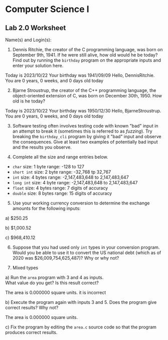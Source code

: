 
# Computer Science I 
## Lab 2.0 Worksheet

Name(s) and Login(s):



1. Dennis Ritchie, the creator of the C programming language,
was born on September 9th, 1941.  If he were still alive,
how old would he be today?  Find out by running the `birthday`
program on the appropriate inputs and enter your solution here.

Today is 2023/10/22
Your birthday was 1941/09/09
Hello, DennisRitchie.  You are 0 years, 0 weeks, and 0 days old today



2. Bjarne Stroustrup, the creator of the C++ programming
language, the object-oriented extension of C, was born on
December 30th, 1950.  How old is he today?

Today is 2023/10/22
Your birthday was 1950/12/30
Hello, BjarneStroustrup.  You are 0 years, 0 weeks, and 0 days old today


3. Software testing often involves testing code with known
"bad" input in an attempt to break it (sometimes this is
referred to as *fuzzing*).  Try breaking the `birthday_cli`
program by giving it "bad" input and observe the consequences.
Give at least two examples of potentially bad input and the
results you observe.




4. Complete all the size and range entries below.

* `char`
  size: 1 byte
  range: -128 to 127
* `short int`
  size: 2 byte 
  range: -32,768 tp 32,767
* `int`
  size: 4 bytes 
  range: -2,147,483,648 to 2,147,483,647
* `long int`
  size: 4 byte 
  range: -2,147,483,648 to 2,147,483,647
* `float`
  size: 4 bytes 
  range: 7 digits of accuracy
* `double`
  size: 8 bytes 
  range: 15 digits of accuracy


5. Use your working currency conversion to determine
the exchange amounts for the following inputs:

  a) $250.25

  b) $1,000.52

  c) $968,410.12



6. Suppose that you had used only `int` types
in your conversion program.  Would you be able
to use it to convert the US national debt
(which as of 2020 was \$26,009,754,625,487)?
Why or why not?




7. Mixed types

a) Run the `area` program with 3 and 4 as inputs.  
What value do you get?  Is this result correct?

   The area is 0.000000 square units.
    it is incorrect

b) Execute the program again with inputs 3 and 5.
Does the program give correct results?  Why not?

  The area is 0.000000 square units.

c) Fix the program by editing the `area.c` source
code so that the program produces correct results.
